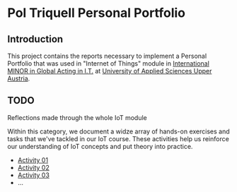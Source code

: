 Pol Triquell Personal Portfolio
==============================

## Introduction
This project contains the reports necessary to implement a Personal Portfolio that was used in "Internet of Things" module in [International MINOR in Global Acting in I.T.](https://grauinformatica.udl.cat/en) at [ University of Applied Sciences Upper Austria](https://www.fh-ooe.at/en/).

## TODO

Reflections made through the whole IoT module

Within this category, we document a widze array of hands-on exercises and tasks that we've tackled in our IoT course. These activities help us reinforce our understanding of IoT concepts and put theory into practice.

- [Activity 01](/Team%20Workspace/Pol_Toni/exercises/activity01)
- [Activity 02](/Team%20Workspace/Pol_Toni/exercises/activity02)
- [Activity 03](/Team%20Workspace/Pol_Toni/exercises/activity03)
- ...
